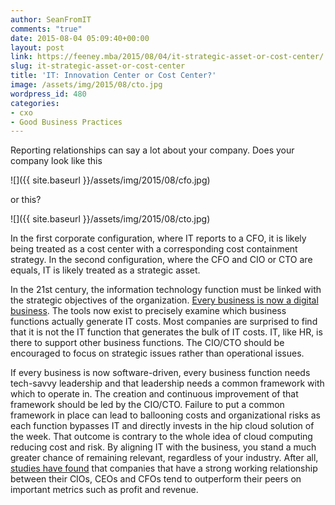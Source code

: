 ```yaml
---
author: SeanFromIT
comments: "true"
date: 2015-08-04 05:09:40+00:00
layout: post
link: https://feeney.mba/2015/08/04/it-strategic-asset-or-cost-center/
slug: it-strategic-asset-or-cost-center
title: 'IT: Innovation Center or Cost Center?'
image: /assets/img/2015/08/cto.jpg
wordpress_id: 480
categories:
- cxo
- Good Business Practices
---
```


Reporting relationships can say a lot about your company. Does your company look like this

![]({{ site.baseurl }}/assets/img/2015/08/cfo.jpg)

or this?

![]({{ site.baseurl }}/assets/img/2015/08/cto.jpg)

In the first corporate configuration, where IT reports to a CFO, it is likely being treated as a cost center with a corresponding cost containment strategy. In the second configuration, where the CFO and CIO or CTO are equals, IT is likely treated as a strategic asset.

In the 21st century, the information technology function must be linked with the strategic objectives of the organization. [Every business is now a digital business](http://www.forbes.com/sites/joemckendrick/2015/03/22/digital-business-paradox-all-technology-but-ultimately-not-about-technology/). The tools now exist to precisely examine which business functions actually generate IT costs. Most companies are surprised to find that it is not the IT function that generates the bulk of IT costs. IT, like HR, is there to support other business functions. The CIO/CTO should be encouraged to focus on strategic issues rather than operational issues.

If every business is now software-driven, every business function needs tech-savvy leadership and that leadership needs a common framework with which to operate in. The creation and continuous improvement of that framework should be led by the CIO/CTO. Failure to put a common framework in place can lead to ballooning costs and organizational risks as each function bypasses IT and directly invests in the hip cloud solution of the week. That outcome is contrary to the whole idea of cloud computing reducing cost and risk. By aligning IT with the business, you stand a much greater chance of remaining relevant, regardless of your industry. After all, [studies have found](http://www.washingtonpost.com/news/on-leadership/wp/2015/09/22/the-rise-of-the-chief-information-officer/) that companies that have a strong working relationship between their CIOs, CEOs and CFOs tend to outperform their peers on important metrics such as profit and revenue.



